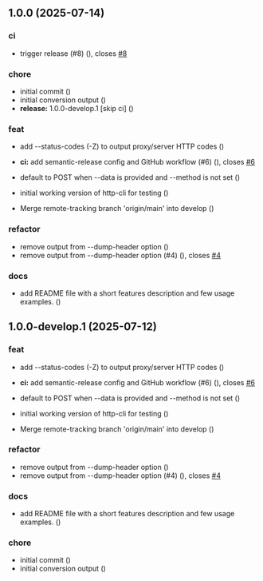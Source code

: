 ## 1.0.0 (2025-07-14)

### ci

* trigger release (#8) ([](https://github.com/ql4b/http-cli/commit/11b37a7ab63910f6b065512bc05de11276b6f225)), closes [#8](https://github.com/ql4b/http-cli/issues/8)

### chore

* initial commit ([](https://github.com/ql4b/http-cli/commit/e004552fa54b53c86351524f32cfa36982ca4073))
* initial conversion output ([](https://github.com/ql4b/http-cli/commit/9e3b4cdf6db1969f73f03ef70edd749b452d0481))
* **release:** 1.0.0-develop.1 [skip ci] ([](https://github.com/ql4b/http-cli/commit/f72acf3a22b8fe94a3a44f0003a8312b7f077129))

### feat

* add --status-codes (-Z) to output proxy/server HTTP codes ([](https://github.com/ql4b/http-cli/commit/181057e8c475675859ea6a9d2c3b48a56f790ffc))
* **ci:** add semantic-release config and GitHub workflow (#6) ([](https://github.com/ql4b/http-cli/commit/a377dede76e6e3fd1a31d087c4a229f2bc2ed6d1)), closes [#6](https://github.com/ql4b/http-cli/issues/6)
* default to POST when --data is provided and --method is not set ([](https://github.com/ql4b/http-cli/commit/12a07863e775b41c8803d7089abd122ac85077e1))
* initial working version of http-cli for testing ([](https://github.com/ql4b/http-cli/commit/5f2d4bcff5d4cf58118c60eb934c948fcb6eebcc))

* Merge remote-tracking branch 'origin/main' into develop ([](https://github.com/ql4b/http-cli/commit/08200f6dd911b23040c56fa308f74dd1038137f8))

### refactor

* remove output from --dump-header option ([](https://github.com/ql4b/http-cli/commit/c67ee1f1fd0d18e78e45068e39bcc4966c5a1d37))
* remove output from --dump-header option (#4) ([](https://github.com/ql4b/http-cli/commit/1348d1f49606e07d4ab317acf29e9d1476006545)), closes [#4](https://github.com/ql4b/http-cli/issues/4)

### docs

* add README file with a short features description and few usage examples. ([](https://github.com/ql4b/http-cli/commit/ae41222b0a7aeecbe591d64d7cc7f47e534b303e))

## 1.0.0-develop.1 (2025-07-12)

### feat

* add --status-codes (-Z) to output proxy/server HTTP codes ([](https://github.com/ql4b/http-cli/commit/181057e8c475675859ea6a9d2c3b48a56f790ffc))
* **ci:** add semantic-release config and GitHub workflow (#6) ([](https://github.com/ql4b/http-cli/commit/a377dede76e6e3fd1a31d087c4a229f2bc2ed6d1)), closes [#6](https://github.com/ql4b/http-cli/issues/6)
* default to POST when --data is provided and --method is not set ([](https://github.com/ql4b/http-cli/commit/12a07863e775b41c8803d7089abd122ac85077e1))
* initial working version of http-cli for testing ([](https://github.com/ql4b/http-cli/commit/5f2d4bcff5d4cf58118c60eb934c948fcb6eebcc))

* Merge remote-tracking branch 'origin/main' into develop ([](https://github.com/ql4b/http-cli/commit/08200f6dd911b23040c56fa308f74dd1038137f8))

### refactor

* remove output from --dump-header option ([](https://github.com/ql4b/http-cli/commit/c67ee1f1fd0d18e78e45068e39bcc4966c5a1d37))
* remove output from --dump-header option (#4) ([](https://github.com/ql4b/http-cli/commit/1348d1f49606e07d4ab317acf29e9d1476006545)), closes [#4](https://github.com/ql4b/http-cli/issues/4)

### docs

* add README file with a short features description and few usage examples. ([](https://github.com/ql4b/http-cli/commit/ae41222b0a7aeecbe591d64d7cc7f47e534b303e))

### chore

* initial commit ([](https://github.com/ql4b/http-cli/commit/e004552fa54b53c86351524f32cfa36982ca4073))
* initial conversion output ([](https://github.com/ql4b/http-cli/commit/9e3b4cdf6db1969f73f03ef70edd749b452d0481))
